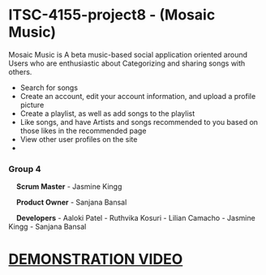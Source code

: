 # ITSC-4155-project8 - (Mosaic Music)
Mosaic Music is A beta music-based social application oriented around Users who are enthusiastic about Categorizing and sharing songs with others.
- Search for songs
- Create an account, edit your account information, and upload a profile picture
- Create a playlist, as well as add songs to the playlist
- Like songs, and have Artists and songs recommended to you based on those likes in the recommended page
- View other user profiles on the site 
- 

### Group 4 
&nbsp;&nbsp;&nbsp;&nbsp;**Scrum Master**
    - Jasmine Kingg

&nbsp;&nbsp;&nbsp;&nbsp;**Product Owner**
    - Sanjana Bansal

&nbsp;&nbsp;&nbsp;&nbsp;**Developers**
    - Aaloki Patel
    - Ruthvika Kosuri
    - Lilian Camacho
    - Jasmine Kingg
    - Sanjana Bansal


# [DEMONSTRATION VIDEO](https://drive.google.com/file/d/1ZWmh6B0bx4pjwfdL8kMhY4asbDbSCyK8/view?usp=sharing)
